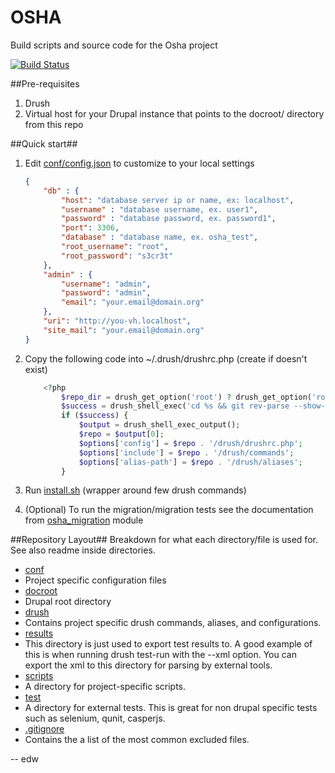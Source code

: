 OSHA
====

Build scripts and source code for the Osha project

[![Build Status](http://ci.edw.ro/buildStatus/icon?job=osha_test&dummy=1)](http://ci.edw.ro/job/osha_test/)

##Pre-requisites

1. Drush
2. Virtual host for your Drupal instance that points to the docroot/ directory from this repo

##Quick start##

1. Edit [conf/config.json](https://github.com/eaudeweb/osha/blob/master/conf/config.json) to customize to your local settings

    ```json
    {
        "db" : {
            "host": "database server ip or name, ex: localhost",
            "username" : "database username, ex. user1",
            "password" : "database password, ex. password1",
            "port": 3306,
            "database" : "database name, ex. osha_test",
            "root_username": "root",
            "root_password": "s3cr3t"
        },
        "admin" : {
            "username": "admin",
            "password": "admin",
            "email": "your.email@domain.org"
        },
        "uri": "http://you-vh.localhost",
        "site_mail": "your.email@domain.org"
    }
    ```
2. Copy the following code into ~/.drush/drushrc.php (create if doesn't exist)

    ```php
        <?php
            $repo_dir = drush_get_option('root') ? drush_get_option('root') : getcwd();
            $success = drush_shell_exec('cd %s && git rev-parse --show-toplevel 2> ' . drush_bit_bucket(), $repo_dir);
            if ($success) {
                $output = drush_shell_exec_output();
                $repo = $output[0];
                $options['config'] = $repo . '/drush/drushrc.php';
                $options['include'] = $repo . '/drush/commands';
                $options['alias-path'] = $repo . '/drush/aliases';
            }
    ```
    
3. Run [install.sh](https://github.com/eaudeweb/osha/blob/master/install.sh) (wrapper around few drush commands)

4. (Optional) To run the migration/migration tests see the documentation from [osha_migration](https://github.com/eaudeweb/osha/tree/master/docroot/sites/all/modules/osha_migration) module


##Repository Layout##
Breakdown for what each directory/file is used for. See also readme inside directories.

* [conf](https://github.com/eaudeweb/osha/tree/master/conf)
 * Project specific configuration files
* [docroot](https://github.com/eaudeweb/osha/tree/master/docroot)
 * Drupal root directory
* [drush](https://github.com/eaudeweb/osha/tree/master/drush)
 * Contains project specific drush commands, aliases, and configurations.
* [results](https://github.com/eaudeweb/osha/tree/master/results)
 * This directory is just used to export test results to. A good example of this
   is when running drush test-run with the --xml option. You can export the xml
   to this directory for parsing by external tools.
* [scripts](https://github.com/eaudeweb/osha/tree/master/scripts)
 * A directory for project-specific scripts.
* [test](https://github.com/eaudeweb/osha/tree/master/test)
 * A directory for external tests. This is great for non drupal specific tests
 such as selenium, qunit, casperjs.
* [.gitignore](https://github.com/eaudeweb/osha/blob/master/.gitignore)
 * Contains the a list of the most common excluded files.

-- edw

